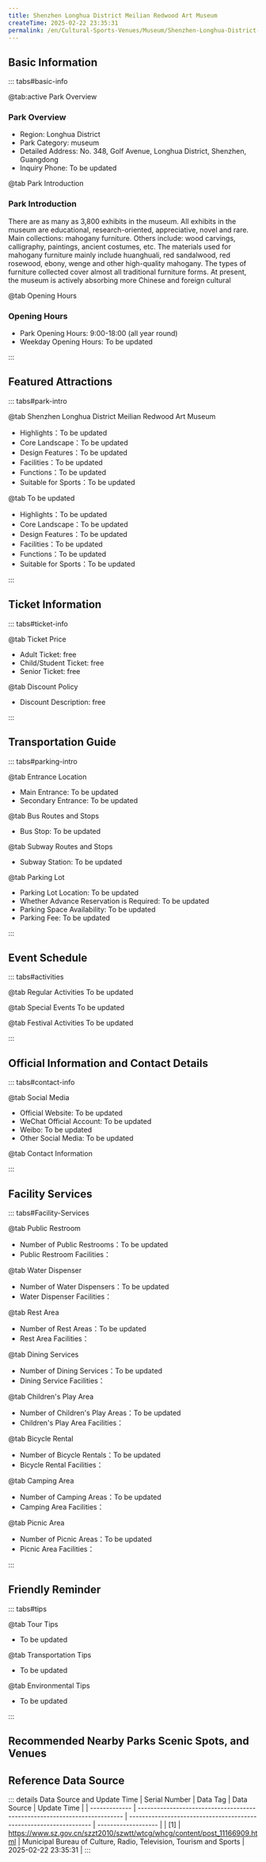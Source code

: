 ```yaml
---
title: Shenzhen Longhua District Meilian Redwood Art Museum
createTime: 2025-02-22 23:35:31
permalink: /en/Cultural-Sports-Venues/Museum/Shenzhen-Longhua-District-Meilian-Redwood-Art-Museum/
---
```



<script setup>
import ImageSwiper from '/.vuepress/theme/components/ImageSwiper.vue'
// 轮播图数据
const swiperItems = [
    {
                link: 'https://www.sz.gov.cn/img/4/4108/4108126/11166909.png',
                title: 'Shenzhen Longhua District Meilian Redwood Art Museum',
                description: 'There are as many as 3,800 exhibits in the museum. All exhibits in the museum are educational, resea...',
                author: 'Municipal Bureau of Culture, Radio, Television, Tourism and Sports',
                date: '2025/02/23'
                },
  {
                link: 'https://www.sz.gov.cn/img/4/4108/4108126/11166909.png',
                title: 'Shenzhen Longhua District Meilian Redwood Art Museum',
                description: 'There are as many as 3,800 exhibits in the museum. All exhibits in the museum are educational, resea...',
                author: 'Municipal Bureau of Culture, Radio, Television, Tourism and Sports',
                date: '2025/02/23'
                }
]
// 配置项
const swiperConfig = {
  height: 500,
  showInfo: true
}
</script>
<!-- 轮播图组件 -->
<ImageSwiper :items="swiperItems" :config="swiperConfig" />



## Basic Information

::: tabs#basic-info

@tab:active Park Overview
### Park Overview
- Region: Longhua District
- Park Category: museum
- Detailed Address: No. 348, Golf Avenue, Longhua District, Shenzhen, Guangdong
- Inquiry Phone: To be updated

@tab Park Introduction
### Park Introduction
There are as many as 3,800 exhibits in the museum. All exhibits in the museum are educational, research-oriented, appreciative, novel and rare. Main collections: mahogany furniture. Others include: wood carvings, calligraphy, paintings, ancient costumes, etc. The materials used for mahogany furniture mainly include huanghuali, red sandalwood, red rosewood, ebony, wenge and other high-quality mahogany. The types of furniture collected cover almost all traditional furniture forms. At present, the museum is actively absorbing more Chinese and foreign cultural

@tab Opening Hours
### Opening Hours
- Park Opening Hours: 9:00-18:00 (all year round)
- Weekday Opening Hours: To be updated

:::

## Featured Attractions

::: tabs#park-intro

@tab Shenzhen Longhua District Meilian Redwood Art Museum
<ImageCard
image="https://www.sz.gov.cn/img/4/4108/4108126/11166909.png"
    title="Shenzhen Longhua District Meilian Redwood Art Museum"
    description="There are as many as 3,800 exhibits in the museum. All exhibits in the museum are educational, research-oriented, appreciative, novel and rare. Main collections: mahogany furniture. Others include: wood carvings, calligraphy, paintings, ancient costumes, etc. The materials used for mahogany furniture mainly include huanghuali, red sandalwood, red rosewood, ebony, wenge and other high-quality mahogany. The types of furniture collected cover almost all traditional furniture forms. At present, the museum is actively absorbing more Chinese and foreign cultural"
    date=""
    author="Municipal Bureau of Culture, Radio, Television, Tourism and Sports"
/>


- Highlights：To be updated
- Core Landscape：To be updated
- Design Features：To be updated
- Facilities：To be updated
- Functions：To be updated
- Suitable for Sports：To be updated

@tab To be updated
<ImageCard
image="https://www.sz.gov.cn/img/4/4108/4108126/11166909.png"
    title="Shenzhen Longhua District Meilian Redwood Art Museum"
    description="There are as many as 3,800 exhibits in the museum. All exhibits in the museum are educational, research-oriented, appreciative, novel and rare. Main collections: mahogany furniture. Others include: wood carvings, calligraphy, paintings, ancient costumes, etc. The materials used for mahogany furniture mainly include huanghuali, red sandalwood, red rosewood, ebony, wenge and other high-quality mahogany. The types of furniture collected cover almost all traditional furniture forms. At present, the museum is actively absorbing more Chinese and foreign cultural"
    date=""
    author="Municipal Bureau of Culture, Radio, Television, Tourism and Sports"
/>


- Highlights：To be updated
- Core Landscape：To be updated
- Design Features：To be updated
- Facilities：To be updated
- Functions：To be updated
- Suitable for Sports：To be updated

:::

## Ticket Information

::: tabs#ticket-info

@tab Ticket Price
- Adult Ticket: free
- Child/Student Ticket: free
- Senior Ticket: free

@tab Discount Policy
- Discount Description: free

:::

## Transportation Guide

::: tabs#parking-intro

@tab Entrance Location
- Main Entrance: To be updated
- Secondary Entrance: To be updated

@tab Bus Routes and Stops
- Bus Stop: To be updated

@tab Subway Routes and Stops
- Subway Station: To be updated

@tab Parking Lot
- Parking Lot Location: To be updated
- Whether Advance Reservation is Required: To be updated
- Parking Space Availability: To be updated
- Parking Fee: To be updated

:::

## Event Schedule

::: tabs#activities

@tab Regular Activities
To be updated

@tab Special Events
To be updated

@tab Festival Activities
To be updated

:::

## Official Information and Contact Details

::: tabs#contact-info

@tab Social Media
- Official Website: To be updated
- WeChat Official Account: To be updated
- Weibo: To be updated
- Other Social Media: To be updated

@tab Contact Information

:::

## Facility Services

::: tabs#Facility-Services

@tab Public Restroom
- Number of Public Restrooms：To be updated
- Public Restroom Facilities：

@tab Water Dispenser
- Number of Water Dispensers：To be updated
- Water Dispenser Facilities：

@tab Rest Area
- Number of Rest Areas：To be updated
- Rest Area Facilities：

@tab Dining Services
- Number of Dining Services：To be updated
- Dining Service Facilities：

@tab Children's Play Area
- Number of Children's Play Areas：To be updated
- Children's Play Area Facilities：

@tab Bicycle Rental
- Number of Bicycle Rentals：To be updated
- Bicycle Rental Facilities：

@tab Camping Area
- Number of Camping Areas：To be updated
- Camping Area Facilities：

@tab Picnic Area
- Number of Picnic Areas：To be updated
- Picnic Area Facilities：

:::

## Friendly Reminder

::: tabs#tips

@tab Tour Tips
- To be updated

@tab Transportation Tips
- To be updated

@tab Environmental Tips
- To be updated

:::

## Recommended Nearby Parks Scenic Spots, and Venues

<CardGrid>
  <ImageCard
        image="https://cn.bing.com/th?id=OHR.AlfanzinaLighthouse_ZH-CN9704515669_1920x1080.webp"
        title="Shenzhen Redwood Furniture Museum"
        description="To be updated"
        href="/en/Cultural-Sports-Venues/Museum/Shenzhen-Redwood-Furniture-Museum/"
        author="To be updated"
        date="2025/01/02"
      />
      <ImageCard
        image="https://cn.bing.com/th?id=OHR.AlfanzinaLighthouse_ZH-CN9704515669_1920x1080.webp"
        title="Shenzhen Redwood Furniture Museum"
        description="To be updated"
        href="/en/Cultural-Sports-Venues/Museum/Shenzhen-Redwood-Furniture-Museum/"
        author="To be updated"
        date="2025/01/02"
      />
    </CardGrid>


## Reference Data Source

::: details Data Source and Update Time
| Serial Number | Data Tag                                                                  | Data Source                                                        | Update Time         |
| ------------- | ------------------------------------------------------------------------- | ------------------------------------------------------------------ | ------------------- |
| [1]           | https://www.sz.gov.cn/szzt2010/szwtt/wtcg/whcg/content/post_11166909.html | Municipal Bureau of Culture, Radio, Television, Tourism and Sports | 2025-02-22 23:35:31 |
:::

